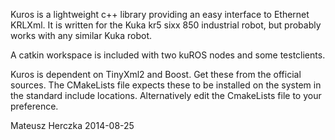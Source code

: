 Kuros is a lightweight c++ library providing an easy interface to Ethernet KRLXml. It is written for the Kuka kr5 sixx 850 industrial robot, but probably works with any similar Kuka robot. 

A catkin workspace is included with two kuROS nodes and some testclients.

Kuros is dependent on TinyXml2 and Boost. Get these from the official sources. The CMakeLists file expects these to be installed on the system in the standard include locations. Alternatively edit the CmakeLists file to your preference.

Mateusz Herczka 2014-08-25

